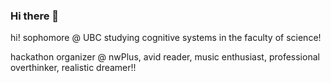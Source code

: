 ### Hi there 👋


<!-- **vlxy7/vlxy7** is a ✨ _special_ ✨ repository because its `README.md` (this file) appears on your GitHub profile. -->

 <!-- Here are some ideas to get you started: 

 🔭 I’m currently working on ...    
 🌱 I’m currently learning ...
- 👯 I’m looking to collaborate on any and every project!
- 🤔 I’m looking for help with ...
- 💬 Ask me about ...
- 📫 How to reach me: @victoria_lxy on IG or Victoria Lim on Linkedin!
- 😄 Pronouns: she/her 
- ⚡ Fun fact:  -->

 hi! sophomore @ UBC studying cognitive systems in the faculty of science! 

 hackathon organizer @ nwPlus, avid reader, music enthusiast, professional overthinker, realistic dreamer!!


 

 



 

